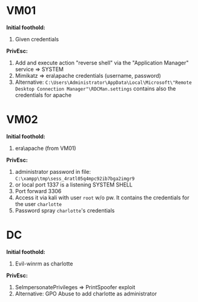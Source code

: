 # VM01

**Initial foothold:**
1. Given credentials

**PrivEsc:**
1. Add and execute action "reverse shell" via the "Application Manager" service => SYSTEM
2. Mimikatz => era\apache credentials (username, password)
3. Alternative: `C:\Users\Administrator\AppData\Local\Microsoft\"Remote Desktop Connection Manager"\RDCMan.settings` contains also the credentials for apache

# VM02

**Initial foothold:**
1) era\apache (from VM01)

**PrivEsc:**
1. administrator password in file: `C:\xampp\tmp\sess_4ratl05q4mpc92ib7bga2imgr9`
2. or local port 1337 is a listening SYSTEM SHELL
3. Port forward 3306
4. Access it via kali with user `root` w/o pw. It contains  the credentials for the user `charlotte`
5. Password spray `charlotte`'s credentials

# DC

**Initial foothold:**
1. Evil-winrm as charlotte

**PrivEsc:**
1. SeImpersonatePrivileges => PrintSpoofer exploit
2. Alternative: GPO Abuse to add charlotte as administrator